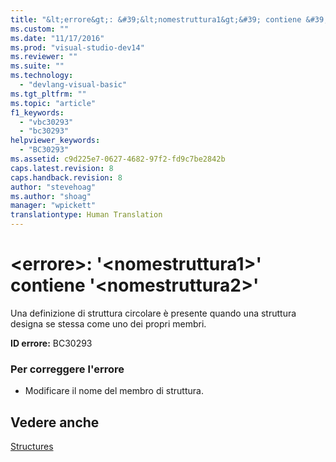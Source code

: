 ```yaml
---
title: "&lt;errore&gt;: &#39;&lt;nomestruttura1&gt;&#39; contiene &#39;&lt;nomestruttura2&gt;&#39; | Microsoft Docs"
ms.custom: ""
ms.date: "11/17/2016"
ms.prod: "visual-studio-dev14"
ms.reviewer: ""
ms.suite: ""
ms.technology: 
  - "devlang-visual-basic"
ms.tgt_pltfrm: ""
ms.topic: "article"
f1_keywords: 
  - "vbc30293"
  - "bc30293"
helpviewer_keywords: 
  - "BC30293"
ms.assetid: c9d225e7-0627-4682-97f2-fd9c7be2842b
caps.latest.revision: 8
caps.handback.revision: 8
author: "stevehoag"
ms.author: "shoag"
manager: "wpickett"
translationtype: Human Translation
---
```

# &lt;errore&gt;: &#39;&lt;nomestruttura1&gt;&#39; contiene &#39;&lt;nomestruttura2&gt;&#39;
Una definizione di struttura circolare è presente quando una struttura designa se stessa come uno dei propri membri.  
  
 **ID errore:** BC30293  
  
### Per correggere l'errore  
  
-   Modificare il nome del membro di struttura.  
  
## Vedere anche  
 [Structures](../../visual-basic/programming-guide/language-features/data-types/structures.md)